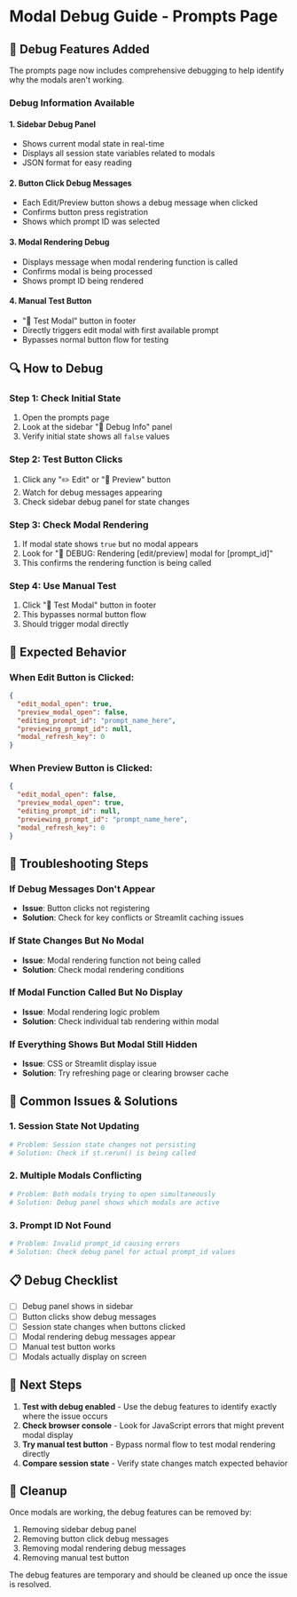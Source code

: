 # Modal Debug Guide - Prompts Page

## 🐛 Debug Features Added

The prompts page now includes comprehensive debugging to help identify why the modals aren't working.

### Debug Information Available

#### 1. **Sidebar Debug Panel**
- Shows current modal state in real-time
- Displays all session state variables related to modals
- JSON format for easy reading

#### 2. **Button Click Debug Messages**
- Each Edit/Preview button shows a debug message when clicked
- Confirms button press registration
- Shows which prompt ID was selected

#### 3. **Modal Rendering Debug**
- Displays message when modal rendering function is called
- Confirms modal is being processed
- Shows prompt ID being rendered

#### 4. **Manual Test Button**
- "🧪 Test Modal" button in footer
- Directly triggers edit modal with first available prompt
- Bypasses normal button flow for testing

## 🔍 How to Debug

### Step 1: Check Initial State
1. Open the prompts page
2. Look at the sidebar "🐛 Debug Info" panel
3. Verify initial state shows all `false` values

### Step 2: Test Button Clicks
1. Click any "✏️ Edit" or "👀 Preview" button
2. Watch for debug messages appearing
3. Check sidebar debug panel for state changes

### Step 3: Check Modal Rendering
1. If modal state shows `true` but no modal appears
2. Look for "🐛 DEBUG: Rendering [edit/preview] modal for [prompt_id]"
3. This confirms the rendering function is being called

### Step 4: Use Manual Test
1. Click "🧪 Test Modal" button in footer
2. This bypasses normal button flow
3. Should trigger modal directly

## 🎯 Expected Behavior

### When Edit Button is Clicked:
```json
{
  "edit_modal_open": true,
  "preview_modal_open": false,
  "editing_prompt_id": "prompt_name_here",
  "previewing_prompt_id": null,
  "modal_refresh_key": 0
}
```

### When Preview Button is Clicked:
```json
{
  "edit_modal_open": false,
  "preview_modal_open": true,
  "editing_prompt_id": null,
  "previewing_prompt_id": "prompt_name_here",
  "modal_refresh_key": 0
}
```

## 🔧 Troubleshooting Steps

### If Debug Messages Don't Appear
- **Issue**: Button clicks not registering
- **Solution**: Check for key conflicts or Streamlit caching issues

### If State Changes But No Modal
- **Issue**: Modal rendering function not being called
- **Solution**: Check modal rendering conditions

### If Modal Function Called But No Display
- **Issue**: Modal rendering logic problem
- **Solution**: Check individual tab rendering within modal

### If Everything Shows But Modal Still Hidden
- **Issue**: CSS or Streamlit display issue
- **Solution**: Try refreshing page or clearing browser cache

## 🚨 Common Issues & Solutions

### 1. Session State Not Updating
```python
# Problem: Session state changes not persisting
# Solution: Check if st.rerun() is being called
```

### 2. Multiple Modals Conflicting
```python
# Problem: Both modals trying to open simultaneously
# Solution: Debug panel shows which modals are active
```

### 3. Prompt ID Not Found
```python
# Problem: Invalid prompt_id causing errors
# Solution: Check debug panel for actual prompt_id values
```

## 📋 Debug Checklist

- [ ] Debug panel shows in sidebar
- [ ] Button clicks show debug messages
- [ ] Session state changes when buttons clicked
- [ ] Modal rendering debug messages appear
- [ ] Manual test button works
- [ ] Modals actually display on screen

## 🔄 Next Steps

1. **Test with debug enabled** - Use the debug features to identify exactly where the issue occurs
2. **Check browser console** - Look for JavaScript errors that might prevent modal display
3. **Try manual test button** - Bypass normal flow to test modal rendering directly
4. **Compare session state** - Verify state changes match expected behavior

## 🧹 Cleanup

Once modals are working, the debug features can be removed by:
1. Removing sidebar debug panel
2. Removing button click debug messages
3. Removing modal rendering debug messages
4. Removing manual test button

The debug features are temporary and should be cleaned up once the issue is resolved.